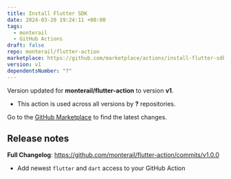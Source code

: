 ```yaml
---
title: Install Flutter SDK
date: 2024-03-20 19:24:11 +00:00
tags:
  - monterail
  - GitHub Actions
draft: false
repo: monterail/flutter-action
marketplace: https://github.com/marketplace/actions/install-flutter-sdk
version: v1
dependentsNumber: "?"
---
```



Version updated for **monterail/flutter-action** to version **v1**.
- This action is used across all versions by **?** repositories.

Go to the [GitHub Marketplace](https://github.com/marketplace/actions/install-flutter-sdk) to find the latest changes.

## Release notes

**Full Changelog**: https://github.com/monterail/flutter-action/commits/v1.0.0

- Add newest `flutter` and `dart` access to your GitHub Action
